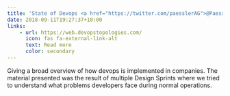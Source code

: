 ```yaml
---
title: 'State of Devops <a href="https://twitter.com/paesslerAG">@PaesslerAG</a>'
date: 2018-09-11T19:27:37+10:00
links:
    - url: https://web.devopstopologies.com/
      icon: fas fa-external-link-alt
      text: Read more 
      color: secondary
---
```

Giving a broad overview of how devops is implemented in companies.
The material presented was the result of multiple Design Sprints where we tried to understand what problems developers face during normal operations. 
